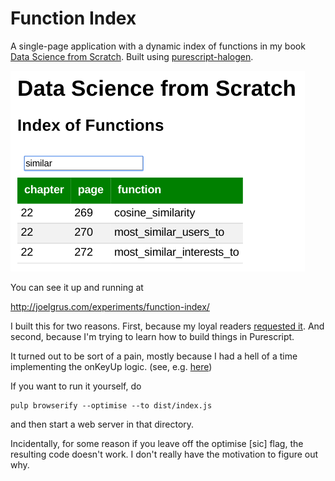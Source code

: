 # Function Index

A single-page application
with a dynamic index of functions in my book
<a href="https://github.com/joelgrus/data-science-from-scratch">Data Science from Scratch</a>.
Built using
<a href="https://github.com/slamdata/purescript-halogen">purescript-halogen</a>.

![Image of App](https://raw.githubusercontent.com/joelgrus/dsfs-function-index/master/index-of-functions.png)

You can see it up and running at

<a href="http://joelgrus.com/experiments/function-index/">http://joelgrus.com/experiments/function-index/</a>

I built this for two reasons. First, because my loyal readers
<a href="https://github.com/joelgrus/data-science-from-scratch/issues/21">requested it</a>.
And second, because I'm trying to learn how to build things in Purescript.

It turned out to be sort of a pain, mostly because I had a hell of a time implementing
the onKeyUp logic. (see, e.g. <a href = "https://github.com/joelgrus/dsfs-function-index/blob/master/src/Main.purs#L59">here</a>)

If you want to run it yourself, do

```
pulp browserify --optimise --to dist/index.js
```

and then start a web server in that directory.

Incidentally, for some reason if you leave off the optimise [sic] flag,
the resulting code doesn't work.
I don't really have the motivation to figure out why.
